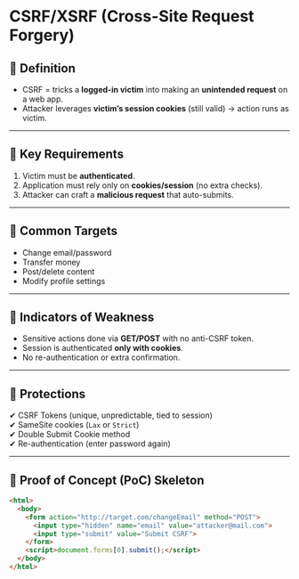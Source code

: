 #  CSRF/XSRF (Cross-Site Request Forgery)

## 🔹 Definition
- CSRF = tricks a **logged-in victim** into making an **unintended request** on a web app.
- Attacker leverages **victim’s session cookies** (still valid) → action runs as victim.

---

## 🔹 Key Requirements
1. Victim must be **authenticated**.
2. Application must rely only on **cookies/session** (no extra checks).
3. Attacker can craft a **malicious request** that auto-submits.

---

## 🔹 Common Targets
- Change email/password
- Transfer money
- Post/delete content
- Modify profile settings

---

## 🔹 Indicators of Weakness
- Sensitive actions done via **GET/POST** with no anti-CSRF token.
- Session is authenticated **only with cookies**.
- No re-authentication or extra confirmation.

---

## 🔹 Protections
✔ CSRF Tokens (unique, unpredictable, tied to session)  
✔ SameSite cookies (`Lax` or `Strict`)  
✔ Double Submit Cookie method  
✔ Re-authentication (enter password again)  

---

## 🔹 Proof of Concept (PoC) Skeleton
```html
<html>
  <body>
    <form action="http://target.com/changeEmail" method="POST">
      <input type="hidden" name="email" value="attacker@mail.com">
      <input type="submit" value="Submit CSRF">
    </form>
    <script>document.forms[0].submit();</script>
  </body>
</html>
